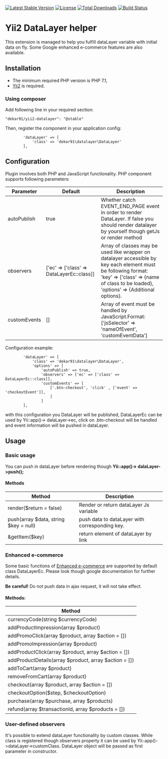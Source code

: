 [![Latest Stable Version](https://poser.pugx.org/dekar91/yii2-datalayer/v/stable)](https://packagist.org/packages/dekar91/yii2-datalayer)
[![License](https://poser.pugx.org/dekar91/yii2-datalayer/license)](https://packagist.org/packages/dekar91/yii2-datalayer)
[![Total Downloads](https://poser.pugx.org/dekar91/yii2-datalayer/downloads)](https://packagist.org/packages/dekar91/yii2-datalayer)
[![Build Status](https://travis-ci.org/dekar91/yii2-datalayer.svg?branch=master)](https://travis-ci.org/dekar91/yii2-datalayer)


# Yii2 DataLayer helper

This extension is managed to help you fulfill dataLayer variable with initial data on fly.
Some Google enhanced e-commerce features are also available.

## Installation
* The minimum required PHP version is PHP 7.1,
* [Yii2](https://www.yiiframework.com/) is required.
### Using composer
Add following line in your required section:
```
"dekar91/yii2-datalayer": "@stable"

```
Then, register the component in your application config:
```
        'dataLayer' => [
            'class' => 'dekar91\datalayer\DataLayer'
        ],
```


## Configuration
Plugin involves both PHP and JavaScript functionality. PHP component supports following parameters:

| Parameter  | Default | Description |
| ------------- | ------------- | ------------- |
| autoPublish  | true | Whether catch EVENT_END_PAGE event in order to render DataLayer. If false you should render datalayer by yourself though getJs or render method  |
| observers  | ['ec' => ['class' => DataLayerEc::class]] |Array of classes may be used like wrapper on datalayer accessible by key each element must be following format: 'key' => ['class' => {name of class to be loaded}, 'options' => {Additional options}.   |
| customEvents  | [] | Array of event must be handled by JavaScript.Format: ['jsSelector' => 'nameOfEvent', 'customEventData'] |

Configuration example:
```
        'dataLayer' => [
            'class' => 'dekar91\datalayer\DataLayer',
            'options' => [
                'autoPublish' => true,
                'observers' => ['ec' => ['class' => DataLayerEc::class]],
                'customEvents' => [
                    ['.btn-checkout', 'click' , ['event' => 'checkoutEvent']],
                    ]
                ]
        ],
```

with this configuration you DataLayer will be published, DataLayerEc can be used by Yii::app()-> dalaLayer->ec,
click on .btn-checkout will be handled and event information will be pushed in dataLayer.

## Usage
### Basic usage
You can push in dataLayer before rendering though **Yii::app()-> dalaLayer->push();**

#### Methods
| Method  | Description |
| ------------- | ------------- |
| render($return = false) | Render or return dataLayer Js variable |
| push(array $data, string $key = null) | push data to dataLayer with corresponding key. |
| &getItem($key) | return element of dataLayer by link |

### Enhanced e-commerce
Some basic functions of [Enhanced e-commerce](https://developers.google.com/analytics/devguides/collection/analyticsjs/enhanced-ecommerce) are supported by default class DataLayerEc.
 Please look though google documentation for further details.
 
**Be careful!** Do not push data in ajax request, it will not take effect.

#### Methods:
| Method  |
| ------------- |
|currencyCode(string $currencyCode)|
|addProductImpression(array $product)|
|addPromoClick(array $product, array $action = [])|
|addPromoImpression(array $product)|
|addProductClick(array $product, array $action = [])|
|addProductDetails(array $product, array $action = [])|
|addToCart(array $product)|
|removeFromCart(array $product)|
|checkout(array $product, array $action = [])|
|checkoutOption($step, $checkoutOption)|
|purchase(array $purchase, array $products)|
|refund(array $transactionId, array $products = [])|



### User-defined observers
It's possible to extend dataLayer functionality by custom classes. While class is registered though observers property it can be used by Yii::app()->dataLayer->customClass. DataLayer object will be passed as first parameter in constructor.
